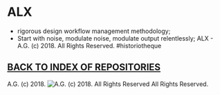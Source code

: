 # ALX
* rigorous design workflow management methodology;
* Start with noise, modulate noise, modulate output relentlessly;
ALX - A.G. (c) 2018. All Rights Reserved. #historiotheque

## [BACK TO INDEX OF REPOSITORIES](https://github.com/antiface/Index)

A.G. (c) 2018. ![A.G. (c) 2018. All Rights Reserved](https://historiotheque.files.wordpress.com/2016/12/ag_signature_official_2017_50px_cropped_pink.jpg) All Rights Reserved.
